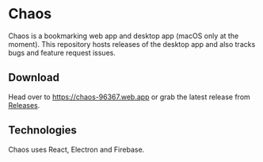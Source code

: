 # Chaos 

Chaos is a bookmarking web app and desktop app (macOS only at the moment). This repository hosts releases of the desktop app and also tracks bugs and feature request issues. 

## Download

Head over to <https://chaos-96367.web.app> or grab the latest release from [Releases](https://github.com/sarimabbas/chaos-releases/latest).


## Technologies

Chaos uses React, Electron and Firebase.
